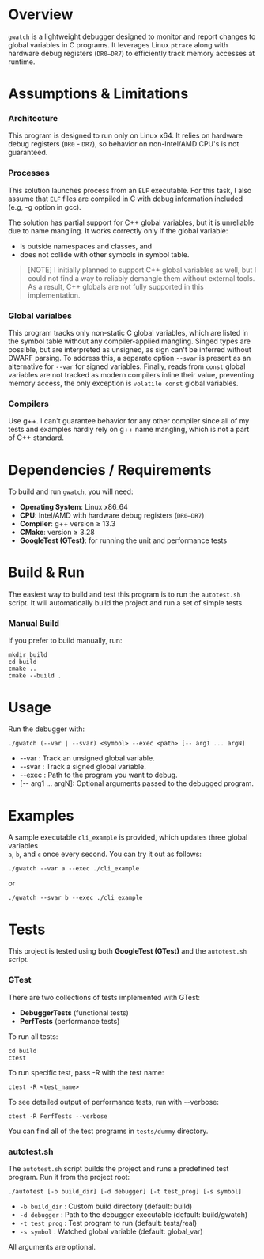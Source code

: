 # Overview
`gwatch` is a lightweight debugger designed to monitor
and report changes to global variables in C programs.
It leverages Linux `ptrace` along with hardware debug registers (`DR0–DR7`)
to efficiently track memory accesses at runtime.

# Assumptions & Limitations 

### Architecture
This program is designed to run only on Linux x64.
It relies on hardware debug registers (`DR0` - `DR7`), so behavior
on non-Intel/AMD CPU's is not guaranteed.

### Processes
This solution launches process from an `ELF` executable.
For this task, I also assume that `ELF` files are compiled in C with
debug information included (e.g, -g option in gcc).

The solution has partial support for C++ global variables, but it is unreliable
due to name mangling. It works correctly only if the global variable:
- Is outside namespaces and classes, and
- does not collide with other symbols in symbol table.

> [NOTE]
> I initially planned to support C++ global variables as well,
> but I could not find a way to reliably demangle them without external
> tools. As a result, C++ globals are not fully supported in this implementation.

### Global varialbes
This program tracks only non-static C global variables, which are
listed in the symbol table without any compiler-applied mangling.
Singed types are possible, but are interpreted as unsigned, as
sign can't be inferred without DWARF parsing. To address this,
a separate option `--svar` is present as an alternative for `--var` for signed variables.
Finally, reads from `const` global variables are not tracked as modern compilers
inline their value, preventing memory access, the only exception is `volatile const`
global variables.


### Compilers
Use g++. I can't guarantee behavior for any other compiler since all
of my tests and examples hardly rely on g++ name mangling, which is not a
part of C++ standard.

# Dependencies / Requirements

To build and run `gwatch`, you will need:

- **Operating System**: Linux x86_64
- **CPU**: Intel/AMD with hardware debug registers (`DR0–DR7`)
- **Compiler**: g++ version ≥ 13.3
- **CMake**: version ≥ 3.28
- **GoogleTest (GTest)**: for running the unit and performance tests

# Build & Run
The easiest way to build and test this program is to run the `autotest.sh` script.
It will automatically build the project and run a set of simple tests.

### Manual Build

If you prefer to build manually, run:

```shell
mkdir build
cd build
cmake ..
cmake --build .
```

# Usage

Run the debugger with:
```shell
./gwatch (--var | --svar) <symbol> --exec <path> [-- arg1 ... argN]
```

- --var <symbol>: Track an unsigned global variable.
- --svar <symbol>: Track a signed global variable.
- --exec <path>: Path to the program you want to debug.
- [-- arg1 ... argN]: Optional arguments passed to the debugged program.

# Examples

A sample executable `cli_example` is provided, which updates three global variables  
`a`, `b`, and `c` once every second. You can try it out as follows:

```shell
./gwatch --var a --exec ./cli_example
```

or

```shell
./gwatch --svar b --exec ./cli_example
```

# Tests
This project is tested using both **GoogleTest (GTest)** and the `autotest.sh` script.

### GTest

There are two collections of tests implemented with GTest:
- **DebuggerTests** (functional tests)
- **PerfTests** (performance tests)

To run all tests:
```shell
cd build
ctest
```

To run specific test, pass -R with the test name:
```shell
ctest -R <test_name>
```
To see detailed output of performance tests, run with --verbose:
```shell
ctest -R PerfTests --verbose 
```

You can find all of the test programs in `tests/dummy` directory.

### autotest.sh

The `autotest.sh` script builds the project and runs a predefined test program.
Run it from the project root:
```shell
./autotest [-b build_dir] [-d debugger] [-t test_prog] [-s symbol]
```
- `-b build_dir` : Custom build directory (default: build)
- `-d debugger` : Path to the debugger executable (default: build/gwatch)
- `-t test_prog` : Test program to run (default: tests/real)
- `-s symbol` : Watched global variable (default: global_var) 

All arguments are optional.
